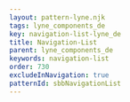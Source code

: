 ```yaml
---
layout: pattern-lyne.njk
tags: lyne_components_de
key: navigation-list-lyne_de
title: Navigation-List
parent: lyne_components_de
keywords: navigation-list
order: 730
excludeInNavigation: true
patternId: sbbNavigationList
---
```

